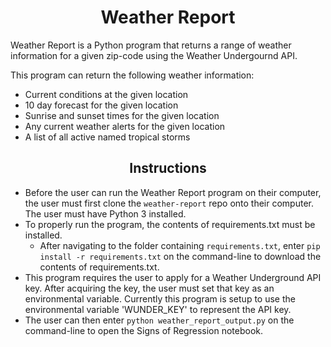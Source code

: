 # <div align="center"> Weather Report </div>

Weather Report is a Python program that returns a range of weather information for a given zip-code using the Weather Undergournd API.

This program can return the following weather information:
* Current conditions at the given location
* 10 day forecast for the given location
* Sunrise and sunset times for the given location
* Any current weather alerts for the given location
* A list of all active named tropical storms

## <div align="center"> Instructions </div>

* Before the user can run the Weather Report program on their computer, the user must first clone the `weather-report` repo onto their computer. The user must have Python 3 installed.
* To properly run the program, the contents of requirements.txt must be installed.
  * After navigating to the folder containing `requirements.txt`, enter `pip install -r requirements.txt` on the command-line to download the contents of requirements.txt.
* This program requires the user to apply for a Weather Underground API key. After acquiring the key, the user must set that key as an environmental variable. Currently this program is setup to use the environmental variable 'WUNDER_KEY' to represent the API key.
* The user can then enter `python weather_report_output.py` on the command-line to open the Signs of Regression notebook.
